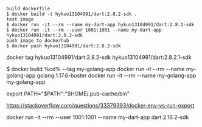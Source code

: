 ```
build dockerfile
$ docker build -t hykuo13104991/dart:2.8.2-sdk .
test image
$ docker run -it --rm --name my-dart-app hykuo13104991/dart:2.8.2-sdk
$ docker run -it --rm --user 1001:1001 --name my-dart-app hykuo13104991/dart:2.8.2-sdk
push image to dockerhub
$ docker push hykuo13104991/dart:2.8.2-sdk
```

docker tag hykuo13104991/dart:2.8.2-sdk hykuo13104991/dart:2.8.2.1-sdk

$ docker build %cd% --tag my-golang-app
docker run -it --rm --name my-golang-app golang:1.17.6-buster
docker run -it --rm --name my-golang-app my-golang-app


export PATH="$PATH":"$HOME/.pub-cache/bin"

https://stackoverflow.com/questions/33379393/docker-env-vs-run-export


docker run -it --rm --user 1001:1001 --name my-dart-app dart:2.16.2-sdk